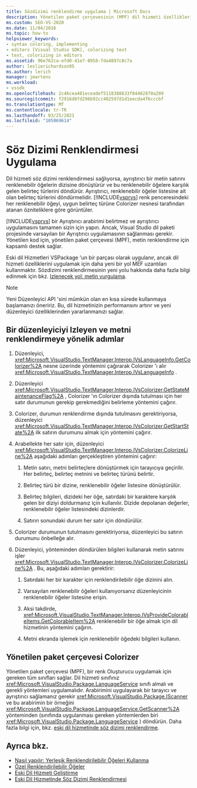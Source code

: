 ```yaml
---
title: Sözdizimi renklendirme uygulama | Microsoft Docs
description: Yönetilen paket çerçevesinin (MPF) dil hizmeti özelliklerini kullanarak Visual Studio 'da söz dizimi renklendirmesini uygulamayı öğrenin.
ms.custom: SEO-VS-2020
ms.date: 11/04/2016
ms.topic: how-to
helpviewer_keywords:
- syntax coloring, implementing
- editors [Visual Studio SDK], colorizing text
- text, colorizing in editors
ms.assetid: 96e762ca-efd0-41e7-8958-fda4897c8c7a
author: leslierichardson95
ms.author: lerich
manager: jmartens
ms.workload:
- vssdk
ms.openlocfilehash: 2c46cea481eceadef5118388633f84402870a209
ms.sourcegitcommit: f2916d8fd296b92cc402597d1d1eecda4f6cccbf
ms.translationtype: MT
ms.contentlocale: tr-TR
ms.lasthandoff: 03/25/2021
ms.locfileid: "105069614"
---
```

# <a name="implementing-syntax-coloring"></a>Söz Dizimi Renklendirmesi Uygulama
Dil hizmeti söz dizimi renklendirmesi sağlıyorsa, ayrıştırıcı bir metin satırını renklenebilir öğelerin dizisine dönüştürür ve bu renklenebilir öğelere karşılık gelen belirteç türlerini döndürür. Ayrıştırıcı, renklenebilir öğeler listesine ait olan belirteç türlerini döndürmelidir. [!INCLUDE[vsprvs](../../code-quality/includes/vsprvs_md.md)] renk penceresindeki her renklenebilir öğeyi, uygun belirteç türüne Colorizer nesnesi tarafından atanan özniteliklere göre görüntüler.

 [!INCLUDE[vsprvs](../../code-quality/includes/vsprvs_md.md)] bir Ayrıştırıcı arabirimi belirtmez ve ayrıştırıcı uygulamasını tamamen sizin için yapın. Ancak, Visual Studio dil paketi projesinde varsayılan bir Ayrıştırıcı uygulamasının sağlanması gerekir. Yönetilen kod için, yönetilen paket çerçevesi (MPF), metin renklendirme için kapsamlı destek sağlar.

 Eski dil Hizmetleri VSPackage 'un bir parçası olarak uygulanır, ancak dil hizmeti özelliklerini uygulamak için daha yeni bir yol MEF uzantıları kullanmaktır. Sözdizimi renklendirmesinin yeni yolu hakkında daha fazla bilgi edinmek için bkz. [Izlenecek yol: metin vurgulama](../../extensibility/walkthrough-highlighting-text.md).

> [!NOTE]
> Yeni Düzenleyici API 'sini mümkün olan en kısa sürede kullanmaya başlamanızı öneririz. Bu, dil hizmetinizin performansını artırır ve yeni düzenleyici özelliklerinden yararlanmanızı sağlar.

## <a name="steps-followed-by-an-editor-to-colorize-text"></a>Bir düzenleyiciyi Izleyen ve metni renklendirmeye yönelik adımlar

1. Düzenleyici, <xref:Microsoft.VisualStudio.TextManager.Interop.IVsLanguageInfo.GetColorizer%2A> nesne üzerinde yöntemini çağırarak Colorizer 'ı alır <xref:Microsoft.VisualStudio.TextManager.Interop.IVsLanguageInfo> .

2. Düzenleyici <xref:Microsoft.VisualStudio.TextManager.Interop.IVsColorizer.GetStateMaintenanceFlag%2A> , Colorizer 'ın Colorizer dışında tutulması için her satır durumunun gerekip gerekmediğini belirleme yöntemini çağırır.

3. Colorizer, durumun renklendirme dışında tutulmasını gerektiriyorsa, düzenleyici <xref:Microsoft.VisualStudio.TextManager.Interop.IVsColorizer.GetStartState%2A> ilk satırın durumunu almak için yöntemini çağırır.

4. Arabellekte her satır için, düzenleyici <xref:Microsoft.VisualStudio.TextManager.Interop.IVsColorizer.ColorizeLine%2A> aşağıdaki adımları gerçekleştiren yöntemini çağırır:

    1. Metin satırı, metni belirteçlere dönüştürmek için tarayıcıya geçirilir. Her belirteç, belirteç metnini ve belirteç türünü belirtir.

    2. Belirteç türü bir dizine, renklenebilir öğeler listesine dönüştürülür.

    3. Belirteç bilgileri, dizideki her öğe, satırdaki bir karaktere karşılık gelen bir diziyi doldurmanız için kullanılır. Dizide depolanan değerler, renklenebilir öğeler listesindeki dizinlerdir.

    4. Satırın sonundaki durum her satır için döndürülür.

5. Colorizer durumunun tutulmasını gerektiriyorsa, düzenleyici bu satırın durumunu önbelleğe alır.

6. Düzenleyici, yönteminden döndürülen bilgileri kullanarak metin satırını işler <xref:Microsoft.VisualStudio.TextManager.Interop.IVsColorizer.ColorizeLine%2A> . Bu, aşağıdaki adımları gerektirir:

    1. Satırdaki her bir karakter için renklendirilebilir öğe dizinini alın.

    2. Varsayılan renklenebilir öğeleri kullanıyorsanız düzenleyicinin renklenebilir öğeler listesine erişin.

    3. Aksi takdirde, <xref:Microsoft.VisualStudio.TextManager.Interop.IVsProvideColorableItems.GetColorableItem%2A> renklenebilir bir öğe almak için dil hizmetinin yöntemini çağırın.

    4. Metni ekranda işlemek için renklenebilir öğedeki bilgileri kullanın.

## <a name="managed-package-framework-colorizer"></a>Yönetilen paket çerçevesi Colorizer
 Yönetilen paket çerçevesi (MPF), bir renk Oluşturucu uygulamak için gereken tüm sınıfları sağlar. Dil hizmeti sınıfınız <xref:Microsoft.VisualStudio.Package.LanguageService> sınıfı almalı ve gerekli yöntemleri uygulamalıdır. Arabirimini uygulayarak bir tarayıcı ve ayrıştırıcı sağlamanız gerekir <xref:Microsoft.VisualStudio.Package.IScanner> ve bu arabirimin bir örneğini <xref:Microsoft.VisualStudio.Package.LanguageService.GetScanner%2A> yönteminden (sınıfında uygulanması gereken yöntemlerden biri <xref:Microsoft.VisualStudio.Package.LanguageService> ) döndürün. Daha fazla bilgi için, bkz. [eski dil hizmetinde söz dizimi renklendirme](../../extensibility/internals/syntax-colorizing-in-a-legacy-language-service.md).

## <a name="see-also"></a>Ayrıca bkz.
- [Nasıl yapılır: Yerleşik Renklendirilebilir Öğeleri Kullanma](../../extensibility/internals/how-to-use-built-in-colorable-items.md)
- [Özel Renklendirilebilir Öğeler](../../extensibility/internals/custom-colorable-items.md)
- [Eski Dil Hizmeti Geliştirme](../../extensibility/internals/developing-a-legacy-language-service.md)
- [Eski Dil Hizmetinde Söz Dizimi Renklendirmesi](../../extensibility/internals/syntax-colorizing-in-a-legacy-language-service.md)
